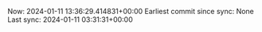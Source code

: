 Now: 2024-01-11 13:36:29.414831+00:00 Earliest commit since sync: None Last sync: 2024-01-11 03:31:31+00:00
